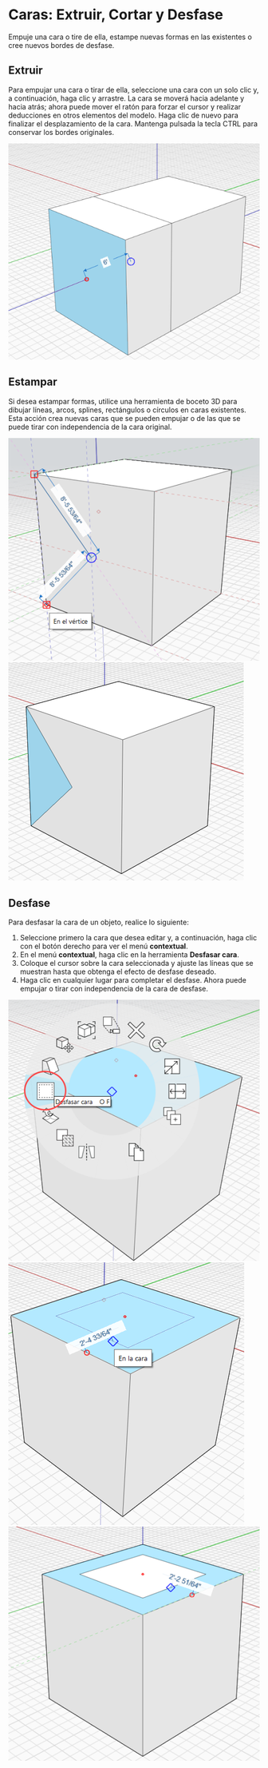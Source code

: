 # Caras: Extruir, Cortar y Desfase

Empuje una cara o tire de ella, estampe nuevas formas en las existentes o cree nuevos bordes de desfase.

## Extruir

Para empujar una cara o tirar de ella, seleccione una cara con un solo clic y, a continuación, haga clic y arrastre. La cara se moverá hacia adelante y hacia atrás; ahora puede mover el ratón para forzar el cursor y realizar deducciones en otros elementos del modelo. Haga clic de nuevo para finalizar el desplazamiento de la cara. Mantenga pulsada la tecla CTRL para conservar los bordes originales.

![](../.gitbook/assets/extrude%20%281%29.png)

## Estampar

Si desea estampar formas, utilice una herramienta de boceto 3D para dibujar líneas, arcos, splines, rectángulos o círculos en caras existentes. Esta acción crea nuevas caras que se pueden empujar o de las que se puede tirar con independencia de la cara original.

![](../.gitbook/assets/imprint1.png)  
![](../.gitbook/assets/imprint2.png)

## Desfase

Para desfasar la cara de un objeto, realice lo siguiente:

1. Seleccione primero la cara que desea editar y, a continuación, haga clic con el botón derecho para ver el menú **contextual**.
2. En el menú **contextual**, haga clic en la herramienta **Desfasar cara**.
3. Coloque el cursor sobre la cara seleccionada y ajuste las líneas que se muestran hasta que obtenga el efecto de desfase deseado.
4. Haga clic en cualquier lugar para completar el desfase. Ahora puede empujar o tirar con independencia de la cara de desfase.

![](../.gitbook/assets/offset1.png)  
![](../.gitbook/assets/offset2.png)  
![](../.gitbook/assets/offset3.png)

